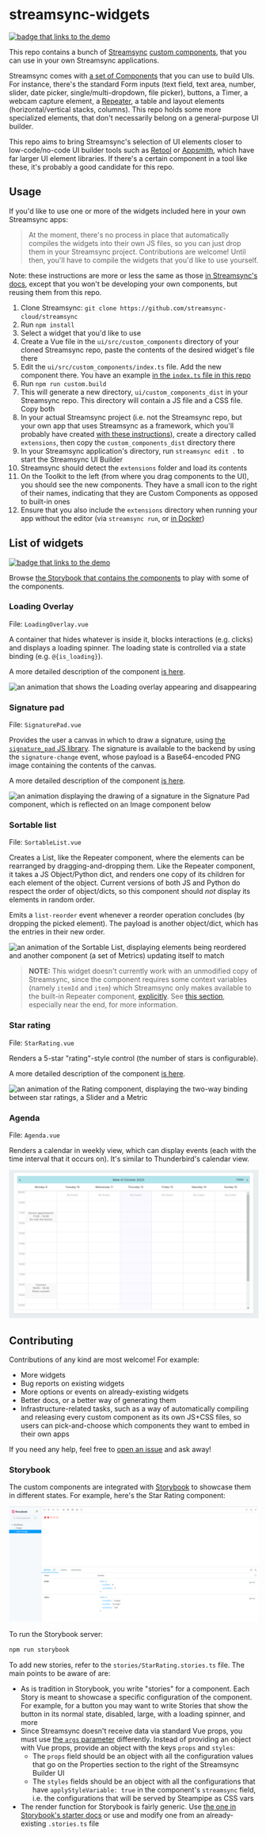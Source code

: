 # streamsync-widgets

[![badge that links to the demo](https://img.shields.io/badge/Demo-blue?logo=storybook&style=for-the-badge)](https://jreyesr.github.io/streamsync-widgets)

This repo contains a bunch of [Streamsync](https://www.streamsync.cloud/) [custom components](https://www.streamsync.cloud/custom-components.html), that you can use in your own Streamsync applications.

Streamsync comes with [a set of Components](https://www.streamsync.cloud/component-list.html) that you can use to build UIs. For instance, there's the standard Form inputs (text field, text area, number, slider, date picker, single/multi-dropdown, file picker), buttons, a Timer, a webcam capture element, a [Repeater](https://www.streamsync.cloud/repeater.html), a table and layout elements (horizontal/vertical stacks, columns). This repo holds some more specialized elements, that don't necessarily belong on a general-purpose UI builder.

This repo aims to bring Streamsync's selection of UI elements closer to low-code/no-code UI builder tools such as [Retool](https://retool.com/components/editable-text) or [Appsmith](https://docs.appsmith.com/reference/widgets), which have far larger UI element libraries. If there's a certain component in a tool like these, it's probably a good candidate for this repo.

## Usage

If you'd like to use one or more of the widgets included here in your own Streamsync apps:

> At the moment, there's no process in place that automatically compiles the widgets into their own JS files, so you can just drop them in your Streamsync project. Contributions are welcome! Until then, you'll have to compile the widgets that you'd like to use yourself.

Note: these instructions are more or less the same as those [in Streamsync's docs](https://www.streamsync.cloud/custom-components.html#developing-templates), except that you won't be developing your own components, but reusing them from this repo.

1. Clone Streamsync: `git clone https://github.com/streamsync-cloud/streamsync`
1. Run `npm install`
1. Select a widget that you'd like to use
1. Create a Vue file in the `ui/src/custom_components` directory of your cloned Streamsync repo, paste the contents of the desired widget's file there
1. Edit the `ui/src/custom_components/index.ts` file. Add the new component there. You have an example [in the `index.ts` file in this repo](https://github.com/jreyesr/streamsync-widgets)
1. Run `npm run custom.build`
1. This will generate a new directory, `ui/custom_components_dist` in your Streamsync repo. This directory will contain a JS file and a CSS file. Copy both
1. In your actual Streamsync project (i.e. not the Streamsync repo, but your own app that uses Streamsync as a framework, which you'll probably have created [with these instructions](https://www.streamsync.cloud/getting-started.html#create-an-app)), create a directory called `extensions`, then copy the `custom_components_dist` directory there
1. In your Streamsync application's directory, run `streamsync edit .` to start the Streamsync UI Builder
1. Streamsync should detect the `extensions` folder and load its contents
1. On the Toolkit to the left (from where you drag components to the UI), you should see the new components. They have a small icon to the right of their names, indicating that they are Custom Components as opposed to built-in ones
1. Ensure that you also include the `extensions` directory when running your app without the editor (via `streamsync run`, or [in Docker](https://www.streamsync.cloud/deploy-with-docker.html))

## List of widgets

[![badge that links to the demo](https://img.shields.io/badge/Demo-blue?logo=storybook&style=for-the-badge)](https://jreyesr.github.io/streamsync-widgets)

Browse [the Storybook that contains the components](https://jreyesr.github.io/streamsync-widgets) to play with some of the components.

### Loading Overlay

File: `LoadingOverlay.vue`

A container that hides whatever is inside it, blocks interactions (e.g. clicks) and displays a loading spinner. The loading state is controlled via a state binding (e.g. `@{is_loading}`).

A more detailed description of the component [is here](https://jreyesr.github.io/posts/streamsync-custom-components/#container-custom-components).

![an animation that shows the Loading overlay appearing and disappearing](https://jreyesr.github.io/posts/streamsync-custom-components/_resources/transitions.gif)

### Signature pad

File: `SignaturePad.vue`

Provides the user a canvas in which to draw a signature, using [the `signature_pad` JS library](https://szimek.github.io/signature_pad/). The signature is available to the backend by using the `signature-change` event, whose payload is a Base64-encoded PNG image containing the contents of the canvas.

A more detailed description of the component [is here](https://jreyesr.github.io/posts/streamsync-custom-components/#components-that-reuse-third-party-vue-packages).

![an animation displaying the drawing of a signature in the Signature Pad component, which is reflected on an Image component below](https://jreyesr.github.io/posts/streamsync-custom-components/_resources/draw.gif)

### Sortable list

File: `SortableList.vue`

Creates a List, like the Repeater component, where the elements can be rearranged by dragging-and-dropping them. Like the Repeater component, it takes a JS Object/Python dict, and renders one copy of its children for each element of the object. Current versions of both JS and Python do respect the order of object/dicts, so this component should _not_ display its elements in random order.

Emits a `list-reorder` event whenever a reorder operation concludes (by dropping the picked element). The payload is another object/dict, which has the entries in their new order.

![an animation of the Sortable List, displaying elements being reordered and another component (a set of Metrics) updating itself to match](https://jreyesr.github.io/posts/streamsync-custom-components/_resources/sortable.gif)

> **NOTE:** This widget doesn't currently work with an unmodified copy of Streamsync, since 
> the component requires some context variables (namely `itemId` and `item`) which Streamsync
> only makes available to the built-in Repeater component, [explicitly](). See 
> [this section](https://jreyesr.github.io/posts/streamsync-custom-components/#components-with-repeatedvariable-children),
> especially near the end, for more information.

### Star rating

File: `StarRating.vue`

Renders a 5-star "rating"-style control (the number of stars is configurable).

A more detailed description of the component [is here](https://jreyesr.github.io/posts/streamsync-custom-components/#star-rating-component).

![an animation of the Rating component, displaying the two-way binding between star ratings, a Slider and a Metric](https://jreyesr.github.io/posts/streamsync-custom-components/_resources/linked.gif)

### Agenda

File: `Agenda.vue`

Renders a calendar in weekly view, which can display events (each with the time interval that it occurs on). It's similar to Thunderbird's calendar view.

![a screenshot of the Agenda component showing two non-overlapping events](./images/agenda.png)

## Contributing

Contributions of any kind are most welcome! For example:

* More widgets
* Bug reports on existing widgets
* More options or events on already-existing widgets
* Better docs, or a better way of generating them
* Infrastructure-related tasks, such as a way of automatically compiling and releasing every custom component as its own JS+CSS files, so users can pick-and-choose which components they want to embed in their own apps

If you need any help, feel free to [open an issue](https://github.com/jreyesr/streamsync-widgets/issues) and ask away!

### Storybook

The custom components are integrated with [Storybook](https://storybook.js.org/) to showcase them in different states. For example, here's the Star Rating component:

![a screenshot of the Storybook UI, showing the StarRating component with its color overridden](images/image.png)

To run the Storybook server:

```bash
npm run storybook
```

To add new stories, refer to the `stories/StarRating.stories.ts` file. The main points to be aware of are:

* As is tradition in Storybook, you write "stories" for a component. Each Story is meant to showcase a specific configuration of the component. For example, for a button you may want to write Stories that show the button in its normal state, disabled, large, with a loading spinner, and more
* Since Streamsync doesn't receive data via standard Vue props, you must use [the `args` parameter](https://storybook.js.org/docs/vue/writing-stories/args) differently. Instead of providing an object with Vue props, provide an object with the keys `props` and `styles`:
    * The `props` field should be an object with all the configuration values that go on the Properties section to the right of the Streamsync Builder UI
    * The `styles` fields should be an object with all the configurations that have `applyStyleVariable: true` in the component's `streamsync` field, i.e. the configurations that will be served by Steampipe as CSS vars
* The render function for Storybook is fairly generic. Use [the one in Storybook's starter docs](https://storybook.js.org/docs/vue/get-started/whats-a-story) or use and modify one from an already-existing `.stories.ts` file